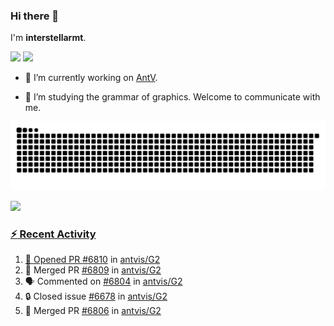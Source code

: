 ### Hi there 👋

I'm **interstellarmt**.

[![](https://img.shields.io/endpoint?url=https://awards.antv.vision/interstellarmt-g2-contributor.json)](https://github.com/antvis/g2)
[![](https://img.shields.io/endpoint?url=https://awards.antv.vision/interstellarmt-gpt-vis-contributor.json)](https://github.com/antvis/gpt-vis)

- 🔭 I’m currently working on [AntV](https://github.com/antvis).

- 📖 I’m studying the grammar of graphics. Welcome to communicate with me.

![](https://raw.githubusercontent.com/interstellarmt/interstellarmt/refs/heads/output/github-contribution-grid-snake.svg)
<div>
  <a href="https://github.com/interstellarmt">
  <img height="180em" src="https://github-readme-stats-eight-theta.vercel.app/api?username=interstellarmt&show_icons=true&include_all_commits=true&count_private=true&theme=tokyonight"/>
</div>
    
### :zap: Recent Activity

<!--START_SECTION:activity-->
1. 💪 Opened PR [#6810](https://github.com/antvis/G2/pull/6810) in [antvis/G2](https://github.com/antvis/G2)
2. 🎉 Merged PR [#6809](https://github.com/antvis/G2/pull/6809) in [antvis/G2](https://github.com/antvis/G2)
3. 🗣 Commented on [#6804](https://github.com/antvis/G2/pull/6804#issuecomment-2826707236) in [antvis/G2](https://github.com/antvis/G2)
4. 🔒 Closed issue [#6678](https://github.com/antvis/G2/issues/6678) in [antvis/G2](https://github.com/antvis/G2)
5. 🎉 Merged PR [#6806](https://github.com/antvis/G2/pull/6806) in [antvis/G2](https://github.com/antvis/G2)
<!--END_SECTION:activity-->

